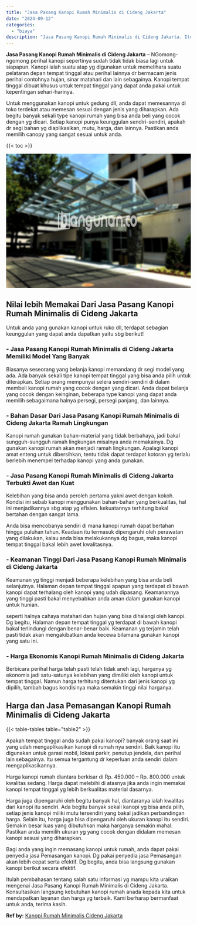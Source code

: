```yaml
---
title: "Jasa Pasang Kanopi Rumah Minimalis di Cideng Jakarta"
date: "2024-09-12"
categories: 
  - "biaya"
description: "Jasa Pasang Kanopi Rumah Minimalis di Cideng Jakarta. Itulah pembahasan tentang salah satu informasi yg mampu kita uraikan mengenai Jasa Pasang Kanopi Rumah..."
---
```


**Jasa Pasang Kanopi Rumah Minimalis di Cideng Jakarta** – NGomong-ngomong perihal kanopi sepertinya sudah tidak tidak biasa lagi untuk siapapun. Kanopi ialah suatu atap yg digunakan untuk memelihara suatu pelataran depan tempat tinggal atau perihal lainnya dr bermacam jenis perihal contohnya hujan, sinar matahari dan lain sebagainya. Kanopi tempat tinggal dibuat khusus untuk tempat tinggal yang dapat anda pakai untuk kepentingan sehari-harinya.

Untuk menggunakan kanopi untuk gedung dll, anda dapat memesannya di toko terdekat atau memesan sesuai dengan jenis yang diharapkan. Ada begitu banyak sekali type kanopi rumah yang bisa anda beli yang cocok dengan yg dicari. Setiap kanopi punya keunggulan sendiri-sendiri, apakah dr segi bahan yg diaplikasikan, mutu, harga, dan lainnya. Pastikan anda memilih canopy yang sangat sesuai untuk anda.

{{< toc >}}

![Jasa Pasang Kanopi Rumah Minimalis di Cideng Jakarta](/images/harga-kanopi-minimalis-32.png)

## Nilai lebih Memakai Dari Jasa Pasang Kanopi Rumah Minimalis di Cideng Jakarta

Untuk anda yang gunakan kanopi untuk ruko dll, terdapat sebagian keunggulan yang dapat anda dapatkan yaitu sbg berikut!

### \- Jasa Pasang Kanopi Rumah Minimalis di Cideng Jakarta Memiliki Model Yang Banyak

Biasanya seseorang yang belanja kanopi memandang dr segi model yang ada. Ada banyak sekali tipe kanopi tempat tinggal yang bisa anda pilih untuk diterapkan. Setiap orang mempunyai selera sendiri-sendiri di dalam membeli kanopi rumah yang cocok dengan yang dicari. Anda dapat belanja yang cocok dengan keinginan, beberapa type kanopi yang dapat anda memilih sebagaimana halnya persegi, persegi panjang, dan lainnya.

### \- Bahan Dasar Dari Jasa Pasang Kanopi Rumah Minimalis di Cideng Jakarta Ramah Lingkungan

Kanopi rumah gunakan bahan-material yang tidak berbahaya, jadi bakal sungguh-sungguh ramah lingkungan misalnya anda memakainya. Dg gunakan kanopi rumah akan menjadi ramah lingkungan. Apalagi kanopi amat enteng untuk dibersihkan, tentu tidak dapat terdapat kotoran yg terlalu berlebih menempel terhadap kanopi yang anda gunakan.

### \- Jasa Pasang Kanopi Rumah Minimalis di Cideng Jakarta Terbukti Awet dan Kuat

Kelebihan yang bisa anda peroleh pertama yakni awet dengan kokoh. Kondisi ini sebab kanopi menggunakan bahan-bahan yang berkualitas, hal ini menjadikannya sbg atap yg efisien. kekuatannya terhitung bakal bertahan dengan sangat lama.

Anda bisa mencobanya sendiri di mana kanopi rumah dapat bertahan hingga puluhan tahun. Keadaan itu termasuk dipengaruhi oleh perawatan yang dilakukan, kalau anda bisa melakukannya dg bagus, maka kanopi tempat tinggal bakal lebih awet kwalitasnya.

### \- Keamanan Tinggi Dari Jasa Pasang Kanopi Rumah Minimalis di Cideng Jakarta

Keamanan yg tinggi menjadi beberapa kelebihan yang bisa anda beli selanjutnya. Halaman depan tempat tinggal apapun yang terdapat di bawah kanopi dapat terhalang oleh kanopi yang udah dipasang. Keamanannya yang tinggi pasti bakal menyebabkan anda aman dalam gunakan kanopi untuk hunian.

seperti halnya cahaya matahari dan hujan yang bisa dihalangi oleh kanopi. Dg begitu, Halaman depan tempat tinggal yg terdapat di bawah kanopi bakal terlindungi dengan benar-benar baik. Keamanan yg terjamin telah pasti tidak akan mengakibatkan anda kecewa bilamana gunakan kanopi yang satu ini.

### \- Harga Ekonomis Kanopi Rumah Minimalis di Cideng Jakarta

Berbicara perihal harga telah pasti telah tidak aneh lagi, harganya yg ekonomis jadi satu-satunya kelebihan yang dimiliki oleh kanopi untuk tempat tinggal. Namun harga terhitung ditentukan dari jenis kanopi yg dipilih, tambah bagus kondisinya maka semakin tinggi nilai harganya.

## Harga dan Jasa Pemasangan Kanopi Rumah Minimalis di Cideng Jakarta

{{< table-tables table="table2" >}}

Apakah tempat tinggal anda sudah pakai kanopi? banyak orang saat ini yang udah mengaplikasikan kanopi di rumah nya sendiri. Baik kanopi itu digunakan untuk garasi mobil, lokasi parkir, penutup jendela, dan perihal lain sebagainya. Itu semua tergantung dr keperluan anda sendiri dalam mengaplikasikannya.

Harga kanopi rumah diantara berkisar di Rp. 450.000 – Rp. 800.000 untuk kwalitas sedang. Harga dapat melebihi di atasnya jika anda ingin memakai kanopi tempat tinggal yg lebih berkualitas material dasarnya.

Harga juga dipengaruhi oleh begitu banyak hal, diantaranya ialah kwalitas dari kanopi itu sendiri. Ada begitu banyak sekali kanopi yg bisa anda pilih, setiap jenis kanopi miliki mutu tersendiri yang bakal jadikan perbandingan harga. Selain itu, harga juga bisa dipengaruhi oleh ukuran kanopi itu sendiri. Semakin besar luas yang dibutuhkan maka harganya semakin mahal. Pastikan anda memilih ukuran yg yang cocok dengan didalam memesan kanopi sesuai yang diharapkan.

Bagi anda yang ingin memasang kanopi untuk rumah, anda dapat pakai penyedia jasa Pemasangan kanopi. Dg pakai penyedia jasa Pemasangan akan lebih cepat serta efektif. Dg begitu, anda bisa langsung gunakan kanopi berikut secara efektif.

Itulah pembahasan tentang salah satu informasi yg mampu kita uraikan mengenai Jasa Pasang Kanopi Rumah Minimalis di Cideng Jakarta. Konsultasikan langsung kebutuhan kanopi rumah anada kepada kita untuk mendapatkan layanan dan harga yg terbaik. Kami berharap bermanfaat untuk anda, terima kasih.

**Ref by:**  [Kanopi Rumah Minimalis Cideng Jakarta](https://id.wikipedia.org/wiki/Kanopi)
